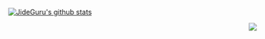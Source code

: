 [![JideGuru's github stats](https://github-readme-stats.vercel.app/api?username=jideguru&show_icons=true&line_height=21&show_icons=true&theme=dark)](https://github.com/anuraghazra/github-readme-stats)
<!--
[![Top Langs](https://github-readme-stats.vercel.app/api/top-langs/?username=jideguru&show_icons=true&layout=compact&theme=dark)](https://github.com/anuraghazra/github-readme-stats) -->

<img src="https://komarev.com/ghpvc/?username=jideguru&color=blue&style=flat-square" align="right" />
